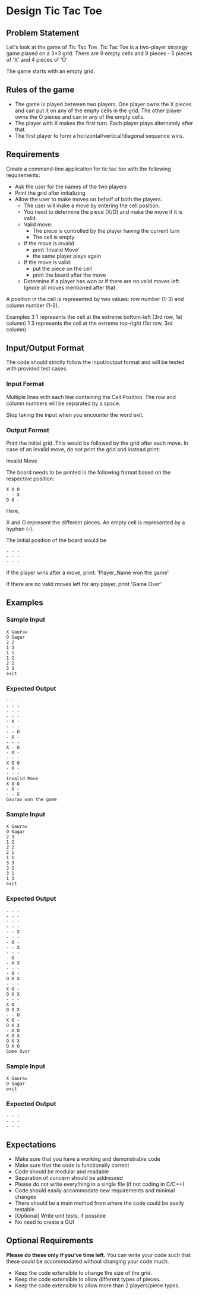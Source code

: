 # Design Tic Tac Toe

## Problem Statement
Let's look at the game of Tic Tac Toe. Tic Tac Toe is a two-player strategy game played on a 3*3 grid. There are 9 empty cells and 9 pieces - 5 pieces of 'X' and 4 pieces of 'O'

The game starts with an empty grid.

## Rules of the game
* The game is played between two players. One player owns the X pieces and can put it on any of the empty cells in the grid. The other player owns the O pieces and can in any of the empty cells.
* The player with X makes the first turn. Each player plays alternately after that.
* The first player to form a horizontal/vertical/diagonal sequence wins.

## Requirements
Create a command-line application for tic tac toe with the following requirements:

* Ask the user for the names of the two players
* Print the grid after initializing
* Allow the user to make moves on behalf of both the players.
  * The user will make a move by entering the cell position.
  * You need to determine the piece (X/O) and make the move if it is valid.
  * Valid move:
    * The piece is controlled by the player having the current turn
    * The cell is empty
  * If the move is invalid
    * print 'Invalid Move'
    * the same player plays again
  * If the move is valid:
    * put the piece on the cell
    * print the board after the move
  * Determine if a player has won or if there are no valid moves left. Ignore all moves mentioned after that.

A position in the cell is represented by two values: row number (1-3) and column number (1-3).

Examples
3 1 represents the cell at the extreme bottom-left (3rd row, 1st column)
1 3 represents the cell at the extreme top-right (1st row, 3rd column)

## Input/Output Format
The code should strictly follow the input/output format and will be tested with provided test cases.

### Input Format
Multiple lines with each line containing the Cell Position. The row and column numbers will be separated by a space.

Stop taking the input when you encounter the word exit.

### Output Format
Print the initial grid. This would be followed by the grid after each move. In case of an invalid move, do not print the grid and instead print:

Invalid Move

The board needs to be printed in the following format based on the respective position:

```
X X O
- - X
O O -
```

Here,

X and O represent the different pieces. An empty cell is represented by a hyphen (-).

The initial position of the board would be
```
- - -
- - -
- - -
```
If the player wins after a move, print: 'Player_Name won the game'

If there are no valid moves left for any player, print 'Game Over'

## Examples
### Sample Input
```
X Gaurav
O Sagar
2 2
1 3
1 1
1 2
2 2
3 3
exit
```
### Expected Output
```
- - -
- - -
- - -
- - -
- X -
- - -
- - O
- X -
- - -
X - O
- X -
- - -
X O O
- X -
- - -
Invalid Move
X O O
- X -
- - X
Gaurav won the game
```

### Sample Input
```
X Gaurav
O Sagar
2 3
1 2
2 2
2 1
1 1
3 3
3 2
3 1
1 3
exit
```

### Expected Output
```
- - -
- - -
- - -
- - -
- - X
- - -
- O -
- - X
- - -
- O -
- X X
- - -
- O -
O X X
- - -
X O -
O X X
- - -
X O -
O X X
- - O
X O -
O X X
- X O
X O X
O X X
O X O
Game Over
```

### Sample Input
```
X Gaurav
O Sagar
exit
```
### Expected Output
```
- - -
- - -
- - -
```

## Expectations
* Make sure that you have a working and demonstrable code
* Make sure that the code is functionally correct
* Code should be modular and readable
* Separation of concern should be addressed
* Please do not write everything in a single file (if not coding in C/C++)
* Code should easily accommodate new requirements and minimal changes
* There should be a main method from where the code could be easily testable
* [Optional] Write unit tests, if possible
* No need to create a GUI

## Optional Requirements
**Please do these only if you’ve time left.** You can write your code such that these could be accommodated without changing your code much.

* Keep the code extensible to change the size of the grid.
* Keep the code extensible to allow different types of pieces.
* Keep the code extensible to allow more than 2 players/piece types.

